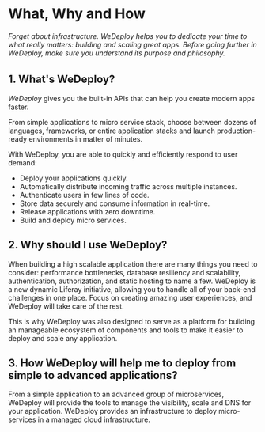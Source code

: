 # What, Why and How

###### Forget about infrastructure. WeDeploy helps you to dedicate your time to what really matters: building and scaling great apps. Before going further in WeDeploy, make sure you understand its purpose and philosophy.

<!-- <article id="1-what-is-wedeploy"> -->

## 1. What's WeDeploy?

*WeDeploy* gives you the built-in APIs that can help you create modern apps faster.

From simple applications to micro service stack, choose between dozens of languages, frameworks, or entire application stacks and launch production-ready environments in matter of minutes.

With WeDeploy, you are able to quickly and efficiently respond to user demand:

* Deploy your applications quickly.
* Automatically distribute incoming traffic across multiple instances.
* Authenticate users in few lines of code.
* Store data securely and consume information in real-time.
* Release applications with zero downtime.
* Build and deploy micro services.

<!-- </article> -->

<!-- <article id="2-why-should-i-use-wedeploy"> -->

## 2. Why should I use WeDeploy?

When building a high scalable application there are many things you need to consider: performance bottlenecks, database resiliency and scalability, authentication, authorization, and static hosting to name a few. WeDeploy is a new dynamic Liferay initiative, allowing you to handle all of your back-end challenges in one place. Focus on creating amazing user experiences, and WeDeploy will take care of the rest.

This is why WeDeploy was also designed to serve as a platform for building an manageable ecosystem of components and tools to make it easier to deploy and scale any application.

<!-- </article> -->


<!-- <article id="3-how"> -->

## 3. How WeDeploy will help me to deploy from simple to advanced applications?

From a simple application to an advanced group of microservices, WeDeploy will provide the tools to manage the visibility, scale and DNS for your application. WeDeploy provides an infrastructure to deploy micro-services in a managed cloud infrastructure.

<!-- </article> -->
